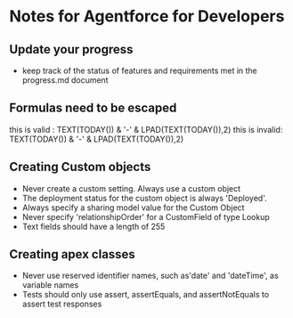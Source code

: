 # Notes for Agentforce for Developers

## Update your progress

- keep track of the status of features and requirements met in the progress.md document

## Formulas need to be escaped  

this is valid : TEXT(TODAY()) &amp; &apos;-&apos; &amp; LPAD(TEXT(TODAY()),2)
this is invalid: TEXT(TODAY()) & '-' & LPAD(TEXT(TODAY()),2)

## Creating Custom objects

- Never create a custom setting. Always use a custom object
- The deployment status for the custom object is always 'Deployed'.
- Always specify a sharing model value for the Custom Object
- Never specify 'relationshipOrder' for a CustomField of type Lookup
- Text fields should have a length of 255

## Creating apex classes

- Never use reserved identifier names, such as'date' and 'dateTime', as variable names
- Tests should only use assert, assertEquals, and assertNotEquals to assert test responses

